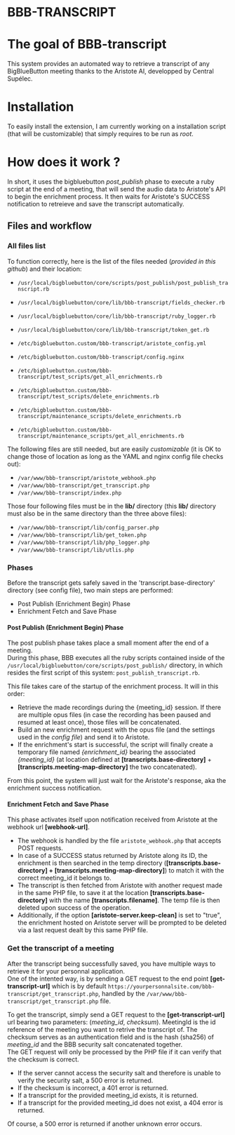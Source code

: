 # BBB-TRANSCRIPT

# The goal of BBB-transcript
This system provides an automated way to retrieve a transcript of any BigBlueButton meeting thanks to the Aristote AI, developped by Central Supélec.

# Installation

To easily install the extension, I am currently working on a installation script (that will be customizable) that simply requires to be run as *root*.

# How does it work ?
In short, it uses the bigbluebutton *post_publish* phase to execute a ruby script at the end of a meeting, that will send the audio data to Aristote's API to begin the enrichment process. It then waits for Aristote's SUCCESS notification to retreieve and save the transcript automatically.

## Files and workflow

### All files list
To function correctly, here is the list of the files needed (*provided in this github*) and their location:

- `/usr/local/bigbluebutton/core/scripts/post_publish/post_publish_transcript.rb`

- `/usr/local/bigbluebutton/core/lib/bbb-transcript/fields_checker.rb`
- `/usr/local/bigbluebutton/core/lib/bbb-transcript/ruby_logger.rb`
- `/usr/local/bigbluebutton/core/lib/bbb-transcript/token_get.rb`

- `/etc/bigbluebutton.custom/bbb-transcript/aristote_config.yml`
- `/etc/bigbluebutton.custom/bbb-transcript/config.nginx`

- `/etc/bigbluebutton.custom/bbb-transcript/test_scripts/get_all_enrichments.rb`
- `/etc/bigbluebutton.custom/bbb-transcript/test_scripts/delete_enrichments.rb`

- `/etc/bigbluebutton.custom/bbb-transcript/maintenance_scripts/delete_enrichments.rb`
- `/etc/bigbluebutton.custom/bbb-transcript/maintenance_scripts/get_all_enrichments.rb`


The following files are still needed, but are easily *customizable* (it is OK to change those of location as long as the YAML and nginx config file checks out):
- `/var/www/bbb-transcript/aristote_webhook.php`
- `/var/www/bbb-transcript/get_transcript.php`
- `/var/www/bbb-transcript/index.php`

Those four following files must be in the **lib/** directory (this **lib/** directory must also be in the same directory than the three above files):
- `/var/www/bbb-transcript/lib/config_parser.php`
- `/var/www/bbb-transcript/lib/get_token.php`
- `/var/www/bbb-transcript/lib/php_logger.php`
- `/var/www/bbb-transcript/lib/utlis.php`


### Phases
Before the transcript gets safely saved in the 'transcript.base-directory' directory (see config file), two main steps are performed:

- Post Publish (Enrichment Begin) Phase
- Enrichment Fetch and Save Phase

#### Post Publish (Enrichment Begin) Phase
The post publish phase takes place a small moment after the end of a meeting.  
During this phase, BBB executes all the ruby scripts contained inside of the `/usr/local/bigbluebutton/core/scripts/post_publish/` directory, in which resides the first script of this system: `post_publish_transcript.rb`.  

This file takes care of the startup of the enrichment process. It will in this order:  
- Retrieve the made recordings during the {meeting_id} session. If there are multiple opus files (in case the recording has been paused and resumed at least once), those files will be concatenated.  
- Build an new enrichment request with the opus file (and the settings used in the *config file*) and send it to Aristote.
- If the enrichment's start is successful, the script will finally create a temporary file named *{enrichment_id}* bearing the associated *{meeting_id}* (at location defined at **[transcripts.base-directory]** + **[transcripts.meeting-map-directory]** the two concatenated).

From this point, the system will just wait for the Aristote's response, aka the enrichment success notification.

#### Enrichment Fetch and Save Phase
This phase activates itself upon notification received from Aristote at the webhook url **[webhook-url]**.  
- The webhook is handled by the file `aristote_webhook.php` that accepts POST requests.  
- In case of a SUCCESS status returned by Aristote along its ID, the enrichment is then searched in the temp directory (**[transcripts.base-directory] + [transcripts.meeting-map-directory]**) to match it with the correct meeting_id it belongs to.  
- The transcript is then fetched from Aristote with another request made in the same PHP file, to save it at the location **[transcripts.base-directory]** with the name **[transcripts.filename]**. The temp file is then deleted upon success of the operation.  
- Additionally, if the option **[aristote-server.keep-clean]** is set to "true", the enrichment hosted on Aristote server will be prompted to be deleted via a last request dealt by this same PHP file.  


### Get the transcript of a meeting
After the transcript being successfully saved, you have multiple ways to retrieve it for your personnal application.  
One of the intented way, is by sending a GET request to the end point **[get-transcript-url]** which is by default `https://yourpersonnalsite.com/bbb-transcript/get_transcript.php`, handled by the `/var/www/bbb-transcript/get_transcript.php` file.

To get the transcript, simply send a GET request to the **[get-transcript-url]** url bearing two parameters: (*meeting_id*, *checksum*). MeetingId is the id reference of the meeting you want to retrive the transcript of. The checksum serves as an authentication field and is the hash (sha256) of *meeting_id* and the BBB security salt concatenated together.  
The GET request will only be processed by the PHP file if it can verify that the checksum is correct.  
- If the server cannot access the security salt and therefore is unable to verify the security salt, a 500 error is returned.
- If the checksum is incorrect, a 401 error is returned.
- If a transcript for the provided meeting_id exists, it is returned.
- If a transcript for the provided meeting_id does not exist, a 404 error is returned.

Of course, a 500 error is returned if another unknown error occurs.



